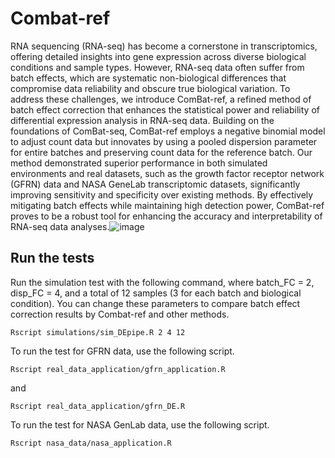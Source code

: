 # Combat-ref
RNA sequencing (RNA-seq) has become a cornerstone in transcriptomics, offering detailed insights into gene expression across diverse biological conditions and sample types. However, RNA-seq data often suffer from batch effects, which are systematic non-biological differences that compromise data reliability and obscure true biological variation. To address these challenges, we introduce ComBat-ref, a refined method of batch effect correction that enhances the statistical power and reliability of differential expression analysis in RNA-seq data. Building on the foundations of ComBat-seq, ComBat-ref employs a negative binomial model to adjust count data but innovates by using a pooled dispersion parameter for entire batches and preserving count data for the reference batch. Our method demonstrated superior performance in both simulated environments and real datasets, such as the growth factor receptor network (GFRN) data and NASA GeneLab transcriptomic datasets, significantly improving sensitivity and specificity over existing methods. By effectively mitigating batch effects while maintaining high detection power, ComBat-ref proves to be a robust tool for enhancing the accuracy and interpretability of RNA-seq data analyses.![image](https://github.com/user-attachments/assets/724e1246-e77b-4a2c-88c6-769dc9e49040)

## Run the tests
Run the simulation test with the following command, where batch_FC = 2, disp_FC = 4, and a total of 12 samples (3 for each batch and biological condition). You can change these parameters to compare batch effect correction results by Combat-ref and other methods. 
```
Rscript simulations/sim_DEpipe.R 2 4 12
```

To run the test for GFRN data, use the following script.
```
Rscript real_data_application/gfrn_application.R
```
and
```
Rscript real_data_application/gfrn_DE.R
```

To run the test for NASA GenLab data, use the following script.
```
Rscript nasa_data/nasa_application.R
```
